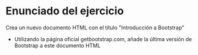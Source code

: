 # Enunciado del ejercicio

Crea un nuevo documento HTML con el título "Introducción a Bootstrap"

- Utilizando la página oficial getbootstrap.com, añade la última versión de Bootstrap a este documento HTML